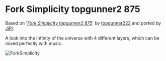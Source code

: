 Fork Simplicity topgunner2 875
==================

Based on '_[Fork Simplicity topgunner2 875](https://www.shadertoy.com/view/7sSXDW)_' by [topgunner222](https://www.shadertoy.com/user/topgunner222) and ported by [JiPi](../../Site/Profiles/JiPi.md).

A look into the infinity of the universe with 4 different layers, which can be mixed perfectly with music.

![ForkSimplicity](https://user-images.githubusercontent.com/78935215/121521799-c2a92400-c9f4-11eb-9299-2827deb87607.gif)

